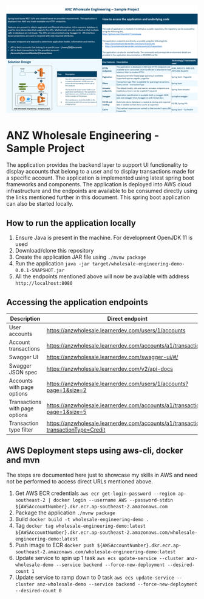 ![Presentation slide](md-resources/presentation.png?raw=true "")

# ANZ Wholesale Engineering - Sample Project
The application provides the backend layer to support UI functionality to display accounts that belong to a user and to display transactions made for a specific account.
The application is implemented using latest spring boot frameworks and components. The application is deployed into AWS cloud infrastructure and the endpoints are available to be consumed directly using the links mentioned further in this document. This spring boot application can also be started locally.

## How to run the application locally
1. Ensure Java is present in the machine. For development OpenJDK 11 is used
2. Download/clone this repository
3. Create the application JAR file using `./mvnw package`
4. Run the application `java -jar target/wholesale-engineering-demo-0.0.1-SNAPSHOT.jar`
5. All the endpoints mentioned above will now be available with address `http://localhost:8080`

## Accessing the application endpoints

| Description                    | Direct endpoint                                                                     | Localhost endpoint                                                    |
| ------------------------------ | ----------------------------------------------------------------------------------- | --------------------------------------------------------------------- |
| User accounts                  | https://anzwholesale.learnerdev.com/users/1/accounts                                | http://localhost:8080/users/1/accounts                                |
| Account transactions           | https://anzwholesale.learnerdev.com/accounts/a1/transactions                        | http://localhost:8080/accounts/a1/transactions                        |
| Swagger UI                     | https://anzwholesale.learnerdev.com/swagger-ui/#/                                   | http://localhost:8080/swagger-ui/#/                                   |
| Swagger JSON spec              | https://anzwholesale.learnerdev.com/v2/api-docs                                     | http://localhost:8080/v2/api-docs                                     |
| Accounts with page options     | https://anzwholesale.learnerdev.com/users/1/accounts?page=1&size=2                  | http://localhost:8080/users/1/accounts?page=1&size=2                  |
| Transactions with page options | https://anzwholesale.learnerdev.com/accounts/a1/transactions?page=1&size=5          | http://localhost:8080/accounts/a1/transactions?page=1&size=5          |
| Transaction type filter        | https://anzwholesale.learnerdev.com/accounts/a1/transactions?transactionType=Credit | http://localhost:8080/accounts/a1/transactions?transactionType=Credit |

## AWS Deployment steps using aws-cli, docker and mvn
The steps are documented here just to showcase my skills in AWS and need not be performed to access direct URLs mentioned above.
1. Get AWS ECR credentials `aws ecr get-login-password --region ap-southeast-2 | docker login --username AWS --password-stdin ${AWSAccountNumber}.dkr.ecr.ap-southeast-2.amazonaws.com`
2. Package the application `./mvnw package`
3. Build `docker build -t wholesale-engineering-demo .`
4. Tag `docker tag wholesale-engineering-demo:latest ${AWSAccountNumber}.dkr.ecr.ap-southeast-2.amazonaws.com/wholesale-engineering-demo:latest`
5. Push image to ECR `docker push ${AWSAccountNumber}.dkr.ecr.ap-southeast-2.amazonaws.com/wholesale-engineering-demo:latest`
6. Update service to spin up 1 task `aws ecs update-service --cluster anz-wholesale-demo --service backend --force-new-deployment --desired-count 1`
7. Update service to ramp down to 0 task `aws ecs update-service --cluster anz-wholesale-demo --service backend --force-new-deployment --desired-count 0`


